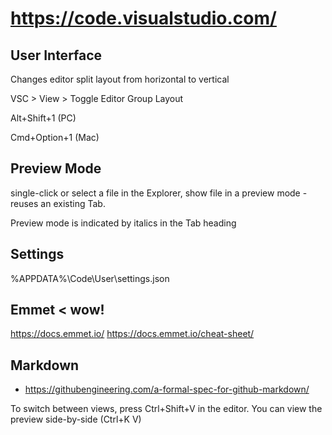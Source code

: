 

# https://code.visualstudio.com/

## User Interface

Changes editor split layout from horizontal to vertical

VSC > View > Toggle Editor Group Layout

Alt+Shift+1 (PC)

Cmd+Option+1 (Mac)

## Preview Mode

single-click or select a file in the Explorer, show file in a preview mode - reuses an existing Tab.

Preview mode is indicated by italics in the Tab heading

## Settings

%APPDATA%\Code\User\settings.json

## Emmet < wow!

https://docs.emmet.io/
https://docs.emmet.io/cheat-sheet/

## Markdown

* https://githubengineering.com/a-formal-spec-for-github-markdown/

To switch between views, press Ctrl+Shift+V in the editor. You can view the preview side-by-side (Ctrl+K V)



